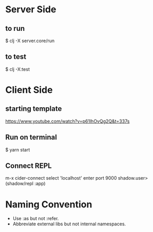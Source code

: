 # Server Side
## to run
$ clj -X server.core/run
## to test
$ clj -X:test

# Client Side
## starting template
https://www.youtube.com/watch?v=p61lhOvQg2Q&t=337s
## Run on terminal
$ yarn start
## Connect REPL
m-x cider-connect
select 'localhost'
enter port 9000
shadow.user> (shadow/repl :app)

# Naming Convention
* Use :as but not :refer.
* Abbreviate external libs but not internal namespaces.
